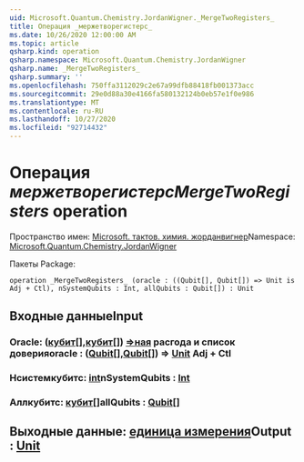 ```yaml
---
uid: Microsoft.Quantum.Chemistry.JordanWigner._MergeTwoRegisters_
title: Операция _мержетворегистерс_
ms.date: 10/26/2020 12:00:00 AM
ms.topic: article
qsharp.kind: operation
qsharp.namespace: Microsoft.Quantum.Chemistry.JordanWigner
qsharp.name: _MergeTwoRegisters_
qsharp.summary: ''
ms.openlocfilehash: 750ffa3112029c2e67a99dfb88418fb001373acc
ms.sourcegitcommit: 29e0d88a30e4166fa580132124b0eb57e1f0e986
ms.translationtype: MT
ms.contentlocale: ru-RU
ms.lasthandoff: 10/27/2020
ms.locfileid: "92714432"
---
```

# <a name="_mergetworegisters_-operation"></a><span data-ttu-id="e686c-102">Операция _мержетворегистерс_</span><span class="sxs-lookup"><span data-stu-id="e686c-102">_MergeTwoRegisters_ operation</span></span>

<span data-ttu-id="e686c-103">Пространство имен: [Microsoft. тактов. химия. жорданвигнер](xref:Microsoft.Quantum.Chemistry.JordanWigner)</span><span class="sxs-lookup"><span data-stu-id="e686c-103">Namespace: [Microsoft.Quantum.Chemistry.JordanWigner](xref:Microsoft.Quantum.Chemistry.JordanWigner)</span></span>

<span data-ttu-id="e686c-104">Пакеты [](https://nuget.org/packages/)</span><span class="sxs-lookup"><span data-stu-id="e686c-104">Package: [](https://nuget.org/packages/)</span></span>




```qsharp
operation _MergeTwoRegisters_ (oracle : ((Qubit[], Qubit[]) => Unit is Adj + Ctl), nSystemQubits : Int, allQubits : Qubit[]) : Unit
```


## <a name="input"></a><span data-ttu-id="e686c-105">Входные данные</span><span class="sxs-lookup"><span data-stu-id="e686c-105">Input</span></span>

### <a name="oracle--qubitqubit--unit-adj--ctl"></a><span data-ttu-id="e686c-106">Oracle: ([кубит](xref:microsoft.quantum.lang-ref.qubit)[],[кубит](xref:microsoft.quantum.lang-ref.qubit)[]) [=>ная](xref:microsoft.quantum.lang-ref.unit) расгода и список доверия</span><span class="sxs-lookup"><span data-stu-id="e686c-106">oracle : ([Qubit](xref:microsoft.quantum.lang-ref.qubit)[],[Qubit](xref:microsoft.quantum.lang-ref.qubit)[]) => [Unit](xref:microsoft.quantum.lang-ref.unit) Adj + Ctl</span></span>




### <a name="nsystemqubits--int"></a><span data-ttu-id="e686c-107">Нсистемкубитс: [int](xref:microsoft.quantum.lang-ref.int)</span><span class="sxs-lookup"><span data-stu-id="e686c-107">nSystemQubits : [Int](xref:microsoft.quantum.lang-ref.int)</span></span>




### <a name="allqubits--qubit"></a><span data-ttu-id="e686c-108">Аллкубитс: [кубит](xref:microsoft.quantum.lang-ref.qubit)[]</span><span class="sxs-lookup"><span data-stu-id="e686c-108">allQubits : [Qubit](xref:microsoft.quantum.lang-ref.qubit)[]</span></span>





## <a name="output--unit"></a><span data-ttu-id="e686c-109">Выходные данные: [единица измерения](xref:microsoft.quantum.lang-ref.unit)</span><span class="sxs-lookup"><span data-stu-id="e686c-109">Output : [Unit](xref:microsoft.quantum.lang-ref.unit)</span></span>

